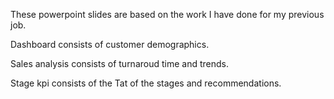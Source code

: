 These powerpoint slides are based on the work I have done for my previous job.

Dashboard consists of customer demographics.

Sales analysis consists of turnaroud time and trends.

Stage kpi consists of the Tat of the stages and recommendations.
